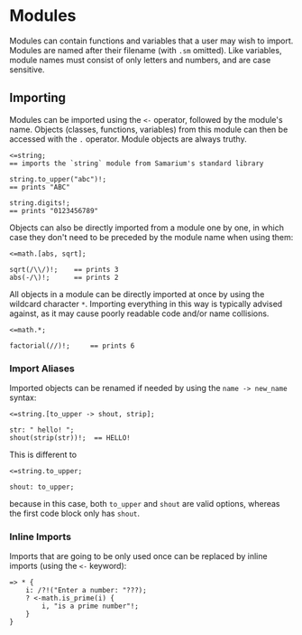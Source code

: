 # Modules

Modules can contain functions and variables that a user may wish to import.
Modules are named after their filename (with `.sm` omitted).
Like variables, module names must consist of only letters and numbers, and are case sensitive.


## Importing

Modules can be imported using the `<-` operator, followed by the module's name.
Objects (classes, functions, variables) from this module can then be accessed with the `.` operator.
Module objects are always truthy.

```sm
<=string;
== imports the `string` module from Samarium's standard library

string.to_upper("abc")!;
== prints "ABC"

string.digits!;
== prints "0123456789"
```

Objects can also be directly imported from a module one by one, in which case they don't need to be preceded by the module name when using them:

```sm
<=math.[abs, sqrt];

sqrt(/\\/)!;    == prints 3
abs(-/\)!;      == prints 2
```

All objects in a module can be directly imported at once by using the wildcard character `*`.
Importing everything in this way is typically advised against, as it may cause poorly readable code and/or name collisions.

```sm
<=math.*;

factorial(//)!;     == prints 6
```


### Import Aliases

Imported objects can be renamed if needed by using the `name -> new_name` syntax:
```sm
<=string.[to_upper -> shout, strip];

str: " hello! ";
shout(strip(str))!;  == HELLO!
```
This is different to
```
<=string.to_upper;

shout: to_upper;
```
because in this case, both `to_upper` and `shout` are valid options,
whereas the first code block only has `shout`.


### Inline Imports

Imports that are going to be only used once can be replaced
by inline imports (using the `<-` keyword):
```sm
=> * {
    i: /?!("Enter a number: "???);
    ? <-math.is_prime(i) {
        i, "is a prime number"!;
    }
}
```